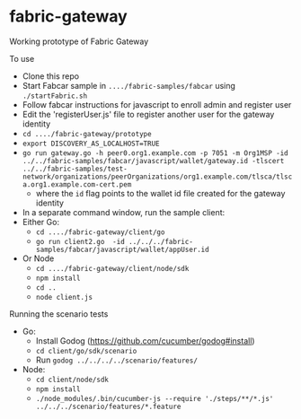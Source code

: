 # fabric-gateway

Working prototype of Fabric Gateway

To use
- Clone this repo
- Start Fabcar sample in `..../fabric-samples/fabcar` using `./startFabric.sh`
- Follow fabcar instructions for javascript to enroll admin and register user
- Edit the 'registerUser.js' file to register another user for the gateway identity
- `cd ..../fabric-gateway/prototype`
- `export DISCOVERY_AS_LOCALHOST=TRUE`
- `go run gateway.go -h peer0.org1.example.com -p 7051 -m Org1MSP -id ../../fabric-samples/fabcar/javascript/wallet/gateway.id -tlscert ../../fabric-samples/test-network/organizations/peerOrganizations/org1.example.com/tlsca/tlsca.org1.example.com-cert.pem`
    - where the `id` flag points to the wallet id file created for the gateway identity
- In a separate command window, run the sample client:
- Either Go:
    - `cd ..../fabric-gateway/client/go`
    - `go run client2.go  -id ../../../fabric-samples/fabcar/javascript/wallet/appUser.id`
- Or Node
    - `cd ..../fabric-gateway/client/node/sdk`
    - `npm install`
    - `cd ..`
    - `node client.js`

Running the scenario tests
- Go:
    - Install Godog (https://github.com/cucumber/godog#install)
    - `cd client/go/sdk/scenario`
    - Run `godog ../../../../scenario/features/`
- Node:
    - `cd client/node/sdk`
    - `npm install`
    - `./node_modules/.bin/cucumber-js --require './steps/**/*.js' ../../../scenario/features/*.feature`
